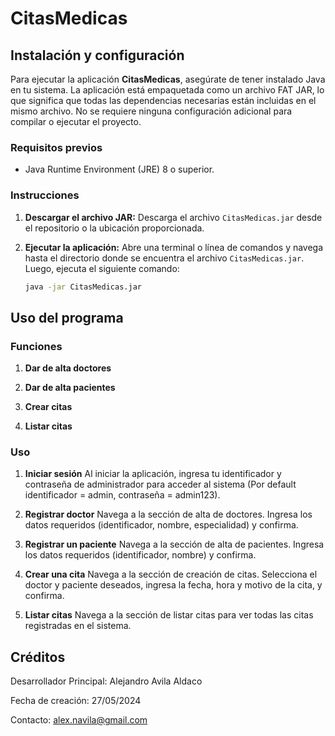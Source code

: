 # CitasMedicas

## Instalación y configuración

Para ejecutar la aplicación **CitasMedicas**, asegúrate de tener instalado Java en tu sistema. La aplicación está empaquetada como un archivo FAT JAR, lo que significa que todas las dependencias necesarias están incluidas en el mismo archivo. No se requiere ninguna configuración adicional para compilar o ejecutar el proyecto.

### Requisitos previos

- Java Runtime Environment (JRE) 8 o superior.

### Instrucciones

1. **Descargar el archivo JAR:**
   Descarga el archivo `CitasMedicas.jar` desde el repositorio o la ubicación proporcionada.

2. **Ejecutar la aplicación:**
   Abre una terminal o línea de comandos y navega hasta el directorio donde se encuentra el archivo `CitasMedicas.jar`. Luego, ejecuta el siguiente comando:

   ```sh
   java -jar CitasMedicas.jar
   
## Uso del programa

### Funciones

1. **Dar de alta doctores**
   
2. **Dar de alta pacientes**
   
3. **Crear citas**

4. **Listar citas**

### Uso

1. **Iniciar sesión**
   Al iniciar la aplicación, ingresa tu identificador y contraseña de administrador para acceder al sistema (Por default identificador = admin, contraseña = admin123).

2. **Registrar doctor**
   Navega a la sección de alta de doctores.
   Ingresa los datos requeridos (identificador, nombre, especialidad) y confirma.

3. **Registrar un paciente**
   Navega a la sección de alta de pacientes.
   Ingresa los datos requeridos (identificador, nombre) y confirma.

4. **Crear una cita**
   Navega a la sección de creación de citas.
   Selecciona el doctor y paciente deseados, ingresa la fecha, hora y motivo de la cita, y confirma.

5. **Listar citas**
   Navega a la sección de listar citas para ver todas las citas registradas en el sistema.

## Créditos

Desarrollador Principal: Alejandro Avila Aldaco

Fecha de creación: 27/05/2024

Contacto: alex.navila@gmail.com
